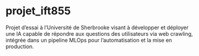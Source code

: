 # projet_ift855
Projet d’essai à l’Université de Sherbrooke visant à développer et déployer une IA capable de répondre aux questions des utilisateurs via web crawling, intégrée dans un pipeline MLOps pour l’automatisation et la mise en production.
